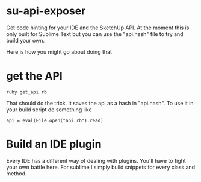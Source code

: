 su-api-exposer
==============
Get code hinting for your IDE and the SketchUp API.  At the moment this is only built for Sublime Text
but you can use the "api.hash" file to try and build your own.

Here is how you might go about doing that

get the API
===========

    ruby get_api.rb
    
That should do the trick.  It saves the api as a hash in "api.hash".  To use it in your build script do something like

    api = eval(File.open("api.rb").read)

Build an IDE plugin
===================
Every IDE has a different way of dealing with plugins.  You'll have to fight your own battle here.
For sublime I simply build snippets for every class and method.
